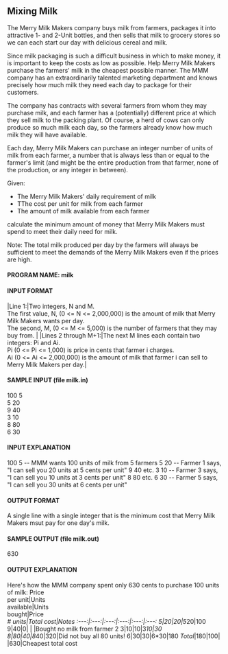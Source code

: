 ## Mixing Milk

The Merry Milk Makers company buys milk from farmers, packages it into attractive 1- and 2-Unit bottles, and then sells that milk to grocery stores so we can each start our day with delicious cereal and milk.

Since milk packaging is such a difficult business in which to make money, it is important to keep the costs as low as possible. Help Merry Milk Makers purchase the farmers' milk in the cheapest possible manner. The MMM company has an extraordinarily talented marketing department and knows precisely how much milk they need each day to package for their customers.

The company has contracts with several farmers from whom they may purchase milk, and each farmer has a (potentially) different price at which they sell milk to the packing plant. Of course, a herd of cows can only produce so much milk each day, so the farmers already know how much milk they will have available.

Each day, Merry Milk Makers can purchase an integer number of units of milk from each farmer, a number that is always less than or equal to the farmer's limit (and might be the entire production from that farmer, none of the production, or any integer in between).

Given:

* The Merry Milk Makers' daily requirement of milk
* TThe cost per unit for milk from each farmer
* The amount of milk available from each farmer

calculate the minimum amount of money that Merry Milk Makers must spend to meet their daily need for milk.

Note: The total milk produced per day by the farmers will always be sufficient to meet the demands of the Merry Milk Makers even if the prices are high.

#### PROGRAM NAME: milk

#### INPUT FORMAT

|Line 1:|Two integers, N and M.<br>The first value, N, (0 <= N <= 2,000,000) is the amount of milk that Merry Milk Makers wants per day.<br>The second, M, (0 <= M <= 5,000) is the number of farmers that they may buy from. |
|Lines 2 through M+1:|The next M lines each contain two integers: Pi and Ai.<br>Pi (0 <= Pi <= 1,000) is price in cents that farmer i charges.<br>Ai (0 <= Ai <= 2,000,000) is the amount of milk that farmer i can sell to Merry Milk Makers per day.|

#### SAMPLE INPUT (file milk.in)

100 5<br>
5 20<br>
9 40<br>
3 10<br>
8 80<br>
6 30

#### INPUT EXPLANATION

100 5 -- MMM wants 100 units of milk from 5 farmers
5 20 -- Farmer 1 says, "I can sell you 20 units at 5 cents per unit"
9 40 etc.
3 10 -- Farmer 3 says, "I can sell you 10 units at 3 cents per unit"
8 80 etc.
6 30 -- Farmer 5 says, "I can sell you 30 units at 6 cents per unit"

#### OUTPUT FORMAT

A single line with a single integer that is the minimum cost that Merry Milk Makers msut pay for one day's milk.

#### SAMPLE OUTPUT (file milk.out)

630

#### OUTPUT EXPLANATION

Here's how the MMM company spent only 630 cents to purchase 100 units of milk:
Price<br>per unit|Units<br>available|Units<br>bought|Price *<br># units|Total cost|Notes
:---:|:---:|:---:|:---:|:---:|:---:
5|20|20|5*20|100
9|40|0| | |Bought no milk from farmer 2
3|10|10|3*10|30
8|80|40|8*40|320|Did not buy all 80 units!
6|30|30|6*30|180
*Total*|180|100| |630|Cheapest total cost